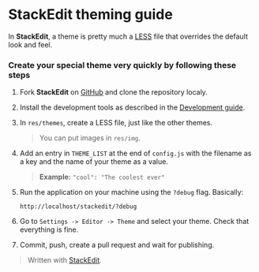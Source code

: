 StackEdit theming guide
=======================

In **StackEdit**, a theme is pretty much a [LESS][1] file that overrides the default look and feel.

### Create your special theme very quickly by following these steps

 1. Fork **StackEdit** on [GitHub][2] and clone the repository localy.

 2. Install the development tools as described in the [Development guide][3].

 3. In `res/themes`, create a LESS file, just like the other themes.

	> You can put images in `res/img`.

 4. Add an entry in `THEME_LIST` at the end of `config.js` with the filename as a key and the name of your theme as a value.

	> **Example:** `"cool": "The coolest ever"`

 5. Run the application on your machine using the `?debug` flag. Basically:
 
        http://localhost/stackedit/?debug
 
 6. Go to `Settings -> Editor -> Theme` and select your theme. Check that everything is fine.

 7. Commit, push, create a pull request and wait for publishing.


> Written with [StackEdit](http://benweet.github.io/stackedit/).


  [1]: http://lesscss.org/
  [2]: https://github.com/benweet/stackedit
  [3]: https://github.com/benweet/stackedit/blob/master/doc/developer-guide.md#getting-started